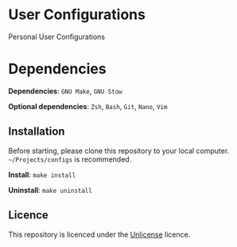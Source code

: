# User Configurations

Personal User Configurations

# Dependencies

**Dependencies**: `GNU Make`, `GNU Stow`

**Optional dependencies**: `Zsh`, `Bash`, `Git`, `Nano`, `Vim`

## Installation

Before starting, please clone this repository to your
local computer. `~/Projects/configs` is recommended.

**Install**: `make install`

**Uninstall**: `make uninstall`

## Licence

This repository is licenced under the [Unlicense](./license)
licence.
